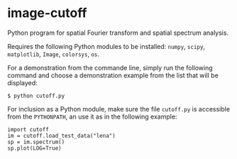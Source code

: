 image-cutoff
============

Python program for spatial Fourier transform and spatial spectrum analysis.

Requires the following Python modules to be installed: `numpy`, `scipy`, `matplotlib`, `Image`, `colorsys`, `os`.

For a demonstration from the commande line, simply run the following command and choose a demonstration example from the list that will be displayed:

    $ python cutoff.py

For inclusion as a Python module, make sure the file `cutoff.py` is accessible from the `PYTHONPATH`, an use it as in the following example:

    import cutoff
    im = cutoff.load_test_data("lena")
    sp = im.spectrum()
    sp.plot(LOG=True)

